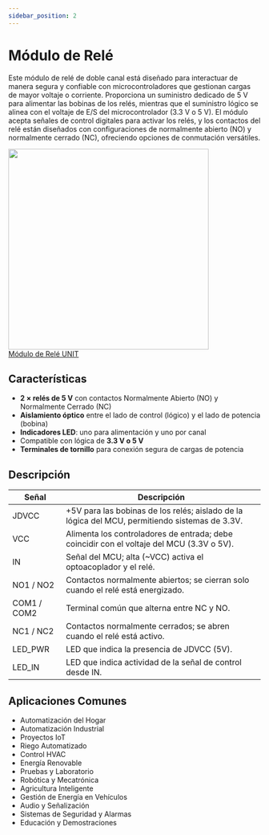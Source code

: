 ```yaml
---
sidebar_position: 2
---
```


# Módulo de Relé

Este módulo de relé de doble canal está diseñado para interactuar de manera segura y confiable con microcontroladores que gestionan cargas de mayor voltaje o corriente. Proporciona un suministro dedicado de 5 V para alimentar las bobinas de los relés, mientras que el suministro lógico se alinea con el voltaje de E/S del microcontrolador (3.3 V o 5 V). El módulo acepta señales de control digitales para activar los relés, y los contactos del relé están diseñados con configuraciones de normalmente abierto (NO) y normalmente cerrado (NC), ofreciendo opciones de conmutación versátiles.

<div style={{ textAlign: "center" }}>
    <a href="https://github.com/UNIT-Electronics-MX/unit_relay_module_g6k_2g_y_tr_dc5/blob/main/docs/unit_relay_module_g6k_2g_y_tr_dc5_product_brief.pdf" target="_blank"><img src="https://raw.githubusercontent.com/UNIT-Electronics-MX/unit_relay_module_g6k_2g_y_tr_dc5/refs/heads/main/hardware/resources/unit_top_v_0_0_1ue0082_modulo_rele_g6k_.png" width="400px"/><br/> Módulo de Relé UNIT</a>
</div>

## **Características**
- **2 × relés de 5 V** con contactos Normalmente Abierto (NO) y Normalmente Cerrado (NC)  
- **Aislamiento óptico** entre el lado de control (lógico) y el lado de potencia (bobina)  
- **Indicadores LED**: uno para alimentación y uno por canal  
- Compatible con lógica de **3.3 V o 5 V**  
- **Terminales de tornillo** para conexión segura de cargas de potencia    

## **Descripción** 

<div align="center">

| Señal          | Descripción                                                                  |
|----------------|------------------------------------------------------------------------------|
| JDVCC          | +5V para las bobinas de los relés; aislado de la lógica del MCU, permitiendo sistemas de 3.3V. |
| VCC            | Alimenta los controladores de entrada; debe coincidir con el voltaje del MCU (3.3V o 5V). |
| IN             | Señal del MCU; alta (~VCC) activa el optoacoplador y el relé.                |
| NO1 / NO2      | Contactos normalmente abiertos; se cierran solo cuando el relé está energizado. |
| COM1 / COM2    | Terminal común que alterna entre NC y NO.                                    |
| NC1 / NC2      | Contactos normalmente cerrados; se abren cuando el relé está activo.         |
| LED_PWR        | LED que indica la presencia de JDVCC (5V).                                   |
| LED_IN         | LED que indica actividad de la señal de control desde IN.                   |

</div>

## Aplicaciones Comunes

- Automatización del Hogar
- Automatización Industrial
- Proyectos IoT
- Riego Automatizado
- Control HVAC
- Energía Renovable
- Pruebas y Laboratorio
- Robótica y Mecatrónica
- Agricultura Inteligente
- Gestión de Energía en Vehículos
- Audio y Señalización
- Sistemas de Seguridad y Alarmas
- Educación y Demostraciones

